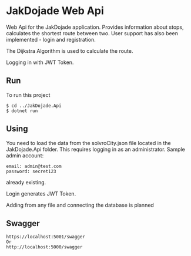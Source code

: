 # JakDojade Web Api



Web Api for the JakDojade application. Provides information about stops, calculates the shortest route between two. User support has also been implemented - login and registration.

The Dijkstra Algorithm is used to calculate the route.

Logging in with JWT Token.


## Run
To run this project

```
$ cd ../JakDojade.Api
$ dotnet run
```

## Using

You need to load the data from the solvroCity.json file located in the JakDojade.Api folder. 
This requires logging in as an administrator. 
Sample admin account: 
```
email: admin@test.com
password: secret123
```
already existing. 

Login generates JWT Token.

Adding from any file and connecting the database is planned

## Swagger

``` 
https://localhost:5001/swagger 
Or
http://localhost:5000/swagger
```


